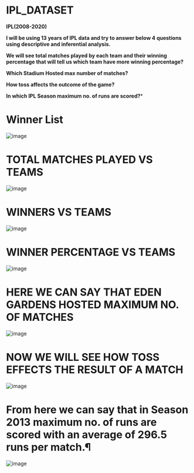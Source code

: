 # IPL_DATASET
**IPL(2008-2020)**







**I will be using 13 years of IPL data and try to answer below 4 questions using descriptive and inferential analysis.**

**We will see total matches played by each team and their winning percentage that will tell us which team have more winning percentage?**

**Which Stadium Hosted max number of matches?**

**How toss affects the outcome of the game?**

**In which IPL Season maximum no. of runs are scored?***

# Winner List
![image](https://github.com/Swati-Latta/IPL_DATASET/assets/134490572/991d337a-7a8b-423e-9d46-9c47e7a109db)



# TOTAL MATCHES PLAYED VS TEAMS
![image](https://github.com/Swati-Latta/IPL_DATASET/assets/134490572/69f813bc-1e49-4835-a21a-60add1089028)


# WINNERS VS TEAMS
![image](https://github.com/Swati-Latta/IPL_DATASET/assets/134490572/108be430-63ed-442c-82b1-80c187753e78)

# WINNER PERCENTAGE VS TEAMS
![image](https://github.com/Swati-Latta/IPL_DATASET/assets/134490572/8f8526f8-749d-4e3a-8bb0-1eb467eaed7c)

# HERE WE CAN SAY THAT EDEN GARDENS HOSTED MAXIMUM NO. OF MATCHES
![image](https://github.com/Swati-Latta/IPL_DATASET/assets/134490572/5b490c6f-1739-4fb5-b6f5-3293e5c55192)




# NOW WE WILL SEE HOW TOSS EFFECTS THE RESULT OF A MATCH
![image](https://github.com/Swati-Latta/IPL_DATASET/assets/134490572/744898a6-9590-4233-bf65-f30286122a9a)



# From here we can say that in Season 2013 maximum no. of runs are scored with an average of 296.5 runs per match.¶
![image](https://github.com/Swati-Latta/IPL_DATASET/assets/134490572/ae88ff3d-15da-4f82-8706-333bebb7e79a)
